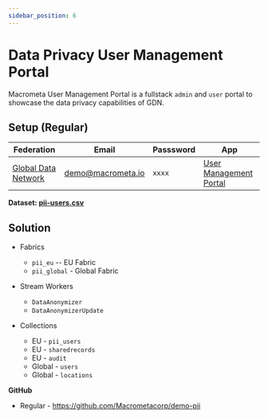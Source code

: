 ```yaml
---
sidebar_position: 6
---
```


# Data Privacy User Management Portal

Macrometa User Management Portal is a fullstack `admin` and `user` portal to showcase the data privacy capabilities of GDN.


## Setup (Regular)

| **Federation**                                        | **Email**                              | **Passsword** | **App**|
| ----------------------------------------------------- | -------------------------------------- | ------------- |--------------|
| [Global Data Network](https://gdn.paas.macrometa.io/) | demo@macrometa.io | `xxxx`    | [User Management Portal](https://pii.macrometa.io/) |

**Dataset: [pii-users.csv](../demos/datasets/pii-users.csv)**


## Solution

* Fabrics
    * `pii_eu` -- EU Fabric
    * `pii_global` - Global Fabric

* Stream Workers
    * `DataAnonymizer`
    * `DataAnonymizerUpdate`

* Collections
    * EU - `pii_users`
    * EU - `sharedrecords`
    * EU - `audit`
    * Global - `users`
    * Global - `locations`

**GitHub**

* Regular - https://github.com/Macrometacorp/demo-pii
